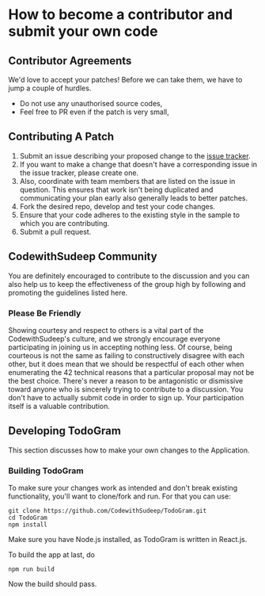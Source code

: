 # How to become a contributor and submit your own code

## Contributor Agreements

We'd love to accept your patches! Before we can take them, we have to jump a
couple of hurdles.

*   Do not use any unauthorised source codes,
*   Feel free to PR even if the patch is very small,

## Contributing A Patch

1.  Submit an issue describing your proposed change to the
    [issue tracker](https://github.com/CodewithSudeep/TodoGram/issues).
2.  If you want to make a change that doesn't
    have a corresponding issue in the issue tracker, please create one.
3.  Also, coordinate with team members that are listed on the issue in question.
    This ensures that work isn't being duplicated and communicating your plan
    early also generally leads to better patches.
4.  Fork the desired repo, develop and test your code changes. 
5.  Ensure that your code adheres to the existing style in the sample to which
    you are contributing.
6.  Submit a pull request.

## CodewithSudeep Community

You are definitely encouraged to contribute to the discussion and you can also help us
to keep the effectiveness of the group high by following and promoting the
guidelines listed here.

### Please Be Friendly

Showing courtesy and respect to others is a vital part of the CodewithSudeep's culture,
and we strongly encourage everyone participating in joining us in accepting nothing less. 
Of course, being courteous is not the same as
failing to constructively disagree with each other, but it does mean that we
should be respectful of each other when enumerating the 42 technical reasons
that a particular proposal may not be the best choice. There's never a reason to
be antagonistic or dismissive toward anyone who is sincerely trying to
contribute to a discussion.
You don't have to actually submit code in order to sign up. Your participation
itself is a valuable contribution.

## Developing TodoGram

This section discusses how to make your own changes to the Application.

### Building TodoGram

To make sure your changes work as intended and don't break existing
functionality, you'll want to clone/fork and run. For that you can use:

    git clone https://github.com/CodewithSudeep/TodoGram.git
    cd TodoGram
    npm install

Make sure you have Node.js installed, as TodoGram is written
in React.js.

To build the app at last, do

    npm run build

Now the build should pass.
